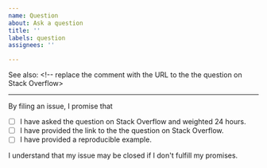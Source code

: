 ```yaml
---
name: Question
about: Ask a question
title: ''
labels: question
assignees: ''

---
```


<!-- Describe the question here -->

See also: <!-- replace the comment with the URL to the the question on Stack Overflow>

---

By filing an issue, I promise that

- [ ] I have asked the question on Stack Overflow and weighted 24 hours.
- [ ] I have provided the link to the the question on Stack Overflow.
- [ ] I have provided a reproducible example.

I understand that my issue may be closed if I don't fulfill my promises.
